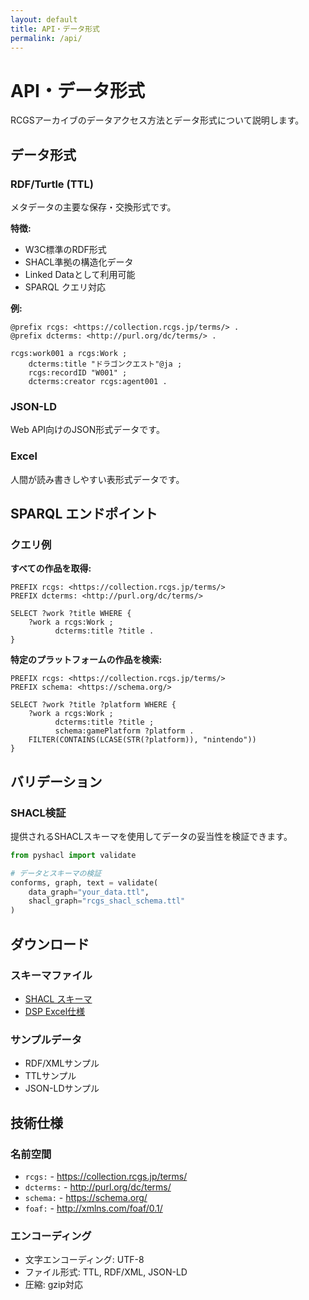```yaml
---
layout: default
title: API・データ形式
permalink: /api/
---
```


# API・データ形式

RCGSアーカイブのデータアクセス方法とデータ形式について説明します。

## データ形式

### RDF/Turtle (TTL)
メタデータの主要な保存・交換形式です。

**特徴:**
- W3C標準のRDF形式
- SHACL準拠の構造化データ
- Linked Dataとして利用可能
- SPARQL クエリ対応

**例:**
```turtle
@prefix rcgs: <https://collection.rcgs.jp/terms/> .
@prefix dcterms: <http://purl.org/dc/terms/> .

rcgs:work001 a rcgs:Work ;
    dcterms:title "ドラゴンクエスト"@ja ;
    rcgs:recordID "W001" ;
    dcterms:creator rcgs:agent001 .
```

### JSON-LD
Web API向けのJSON形式データです。

### Excel
人間が読み書きしやすい表形式データです。

## SPARQL エンドポイント

### クエリ例

**すべての作品を取得:**
```sparql
PREFIX rcgs: <https://collection.rcgs.jp/terms/>
PREFIX dcterms: <http://purl.org/dc/terms/>

SELECT ?work ?title WHERE {
    ?work a rcgs:Work ;
          dcterms:title ?title .
}
```

**特定のプラットフォームの作品を検索:**
```sparql
PREFIX rcgs: <https://collection.rcgs.jp/terms/>
PREFIX schema: <https://schema.org/>

SELECT ?work ?title ?platform WHERE {
    ?work a rcgs:Work ;
          dcterms:title ?title ;
          schema:gamePlatform ?platform .
    FILTER(CONTAINS(LCASE(STR(?platform)), "nintendo"))
}
```

## バリデーション

### SHACL検証
提供されるSHACLスキーマを使用してデータの妥当性を検証できます。

```python
from pyshacl import validate

# データとスキーマの検証
conforms, graph, text = validate(
    data_graph="your_data.ttl",
    shacl_graph="rcgs_shacl_schema.ttl"
)
```

## ダウンロード

### スキーマファイル
- [SHACL スキーマ](../src/shacl_and_validation/rcgs_shacl_schema.ttl)
- [DSP Excel仕様](../src/shacl_and_validation/DSPver139.xlsx)

### サンプルデータ
- RDF/XMLサンプル
- TTLサンプル
- JSON-LDサンプル

## 技術仕様

### 名前空間
- `rcgs:` - https://collection.rcgs.jp/terms/
- `dcterms:` - http://purl.org/dc/terms/
- `schema:` - https://schema.org/
- `foaf:` - http://xmlns.com/foaf/0.1/

### エンコーディング
- 文字エンコーディング: UTF-8
- ファイル形式: TTL, RDF/XML, JSON-LD
- 圧縮: gzip対応
